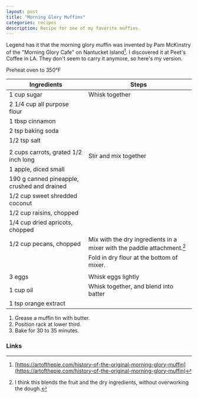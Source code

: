 ```yaml
---
layout: post
title: "Morning Glory Muffins"
categories: recipes
description: Recipe for one of my favorite muffins.
---
```


Legend has it that the morning glory muffin was invented by Pam McKinstry of the
"Morning Glory Cafe" on Nantucket Island[^1]. I discovered it at Peet's Coffee
in LA. They don't seem to carry it anymore, so here's my version.

Preheat oven to 350&deg;F

| Ingredients                 | Steps          |
|-----------------------------|----------------|
| 1 cup sugar                 | Whisk together |
| 2 1/4 cup all purpose flour |                |
| 1 tbsp cinnamon             |                |
| 2 tsp baking soda           |                |
| 1/2 tsp salt                |                |
|                             |                |
| 2 cups carrots, grated 1/2 inch long            | Stir and mix together |
| 1 apple, diced small                            |                       |
| 190 g canned pineapple, crushed and drained |                       |
| 1/2 cup sweet shredded coconut                  |                       |
| 1/2 cup raisins, chopped                        |                       |
| 1/4 cup dried apricots, chopped                 |                       |
| 1/2 cup pecans, chopped                         | Mix with the dry ingredients in a mixer with the paddle attachment.[^2] |
|                      |  Fold in dry flour at the bottom of mixer. |
|                      |                |
| 3 eggs               | Whisk eggs lightly  |
| 1 cup oil            | Whisk together, and blend into batter |
| 1 tsp orange extract |                |


1. Grease a muffin tin with butter.
2. Position rack at lower third.
3. Bake for 30 to 35 minutes.

### Links
[^1]: [https://artofthepie.com/history-of-the-original-morning-glory-muffin](https://artofthepie.com/history-of-the-original-morning-glory-muffin)
[^2]: I think this blends the fruit and the dry ingredients, without overworking the dough.